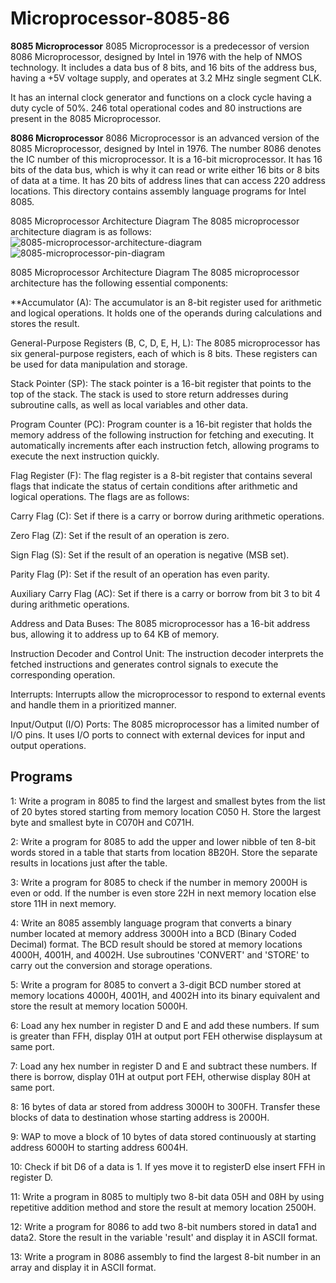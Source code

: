 # Microprocessor-8085-86

**8085 Microprocessor**
8085 Microprocessor is a predecessor of version 8086 Microprocessor, designed by Intel in 1976 with the help of NMOS technology. It includes a data bus of 8 bits, and 16 bits of the address bus, having a +5V voltage supply, and operates at 3.2 MHz single segment CLK.

It has an internal clock generator and functions on a clock cycle having a duty cycle of 50%. 246 total operational codes and 80 instructions are present in the 8085 Microprocessor.

**8086 Microprocessor**
8086 Microprocessor is an advanced version of the 8085 Microprocessor, designed by Intel in 1976. The number 8086 denotes the IC number of this microprocessor. It is a 16-bit microprocessor. It has 16 bits of the data bus, which is why it can read or write either 16 bits or 8 bits of data at a time. It has 20 bits of address lines that can access 220 address locations.
This directory contains assembly language programs for Intel 8085.

8085 Microprocessor Architecture Diagram
The 8085 microprocessor architecture diagram is as follows:
![8085-microprocessor-architecture-diagram](https://github.com/paritosh22/Microprocessor-8085-86/assets/122518099/80207035-6b08-4820-a8ed-88936b312f18)
![8085-microprocessor-pin-diagram](https://github.com/paritosh22/Microprocessor-8085-86/assets/122518099/01d3fb2f-97d2-4a1a-bde0-b9d6c2e1890d)

8085 Microprocessor Architecture Diagram
The 8085 microprocessor architecture has the following essential components:

**Accumulator (A):
The accumulator is an 8-bit register used for arithmetic and logical operations. It holds one of the operands during calculations and stores the result.

General-Purpose Registers (B, C, D, E, H, L):
The 8085 microprocessor has six general-purpose registers, each of which is 8 bits. These registers can be used for data manipulation and storage.

Stack Pointer (SP):
The stack pointer is a 16-bit register that points to the top of the stack. The stack is used to store return addresses during subroutine calls, as well as local variables and other data.

Program Counter (PC):
Program counter is a 16-bit register that holds the memory address of the following instruction for fetching and executing. It automatically increments after each instruction fetch, allowing programs to execute the next instruction quickly.

Flag Register (F):
The flag register is a 8-bit register that contains several flags that indicate the status of certain conditions after arithmetic and logical operations. The flags are as follows:

Carry Flag (C): Set if there is a carry or borrow during arithmetic operations.

Zero Flag (Z): Set if the result of an operation is zero.

Sign Flag (S): Set if the result of an operation is negative (MSB set).

Parity Flag (P): Set if the result of an operation has even parity.

Auxiliary Carry Flag (AC): Set if there is a carry or borrow from bit 3 to bit 4 during arithmetic operations.

Address and Data Buses:
The 8085 microprocessor has a 16-bit address bus, allowing it to address up to 64 KB of memory.

Instruction Decoder and Control Unit:
The instruction decoder interprets the fetched instructions and generates control signals to execute the corresponding operation. 

Interrupts:
Interrupts allow the microprocessor to respond to external events and handle them in a prioritized manner.

Input/Output (I/O) Ports:
The 8085 microprocessor has a limited number of I/O pins. It uses I/O ports to connect with external devices for input and output operations.

## **Programs**

 1: Write a program in 8085 to find the largest and smallest bytes from the list of 20 bytes stored starting from memory location C050 H. Store the largest byte and smallest byte in C070H and C071H.
 
 2: Write a program for 8085 to add the upper and lower nibble of ten 8-bit words stored in a table that starts from location 8B20H. Store the separate results in locations just after the table.
 
 3: Write a program for 8085 to check if the number in memory 2000H is even or odd. If the number is even store 22H in next memory location else store 11H in next memory.
 
 4: Write an 8085 assembly language program that converts a binary number located at memory address 3000H into a BCD (Binary Coded Decimal) format. The BCD result should be stored at memory locations 4000H, 4001H, and 4002H. Use subroutines 'CONVERT' and 'STORE' to carry out the conversion and storage operations.
 
 5: Write a program for 8085 to convert a 3-digit BCD number stored at memory locations 4000H, 4001H, and 4002H into its binary equivalent and store the result at memory location 5000H.
 
 6: Load any hex number in register D and E and add these numbers. If sum is greater than FFH, display 01H at output port FEH otherwise displaysum at same port.
 
 7: Load any hex number in register D and E and subtract these numbers. If there is borrow, display 01H at output port FEH, otherwise display 80H at same port.
 
 8: 16 bytes of data ar stored from address 3000H to 300FH. Transfer these blocks of data to destination whose starting address is 2000H.
 
 9: WAP to move a block of 10 bytes of data stored continuously at starting address 6000H to starting address 6004H.
 
 10: Check if bit D6 of a data is 1. If yes move it to registerD else insert FFH in register D.
 
 11: Write a program in 8085 to multiply two 8-bit data 05H and 08H by using repetitive addition method and store the result at memory location 2500H.

 12: Write a program for 8086 to add two 8-bit numbers stored in data1 and data2. Store the result in the variable 'result' and display it in ASCII format.
  
 13: Write a program in 8086 assembly to find the largest 8-bit number in an array and display it in ASCII format.
